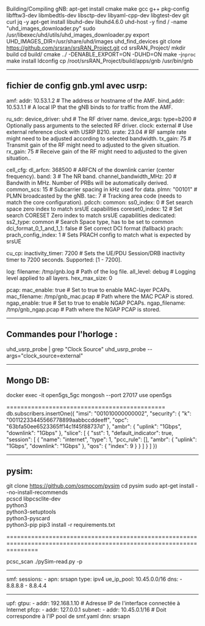 Building/Compiling gNB:
apt-get install cmake make gcc g++ pkg-config libfftw3-dev libmbedtls-dev libsctp-dev libyaml-cpp-dev libgtest-dev git curl jq -y
apt-get install libuhd-dev libuhd4.6.0 uhd-host -y
find /  -name "uhd_images_downloader.py"
sudo /usr/libexec/uhd/utils/uhd_images_downloader.py
export UHD_IMAGES_DIR=/usr/share/uhd/images
uhd_find_devices
git clone https://github.com/srsran/srsRAN_Project.git
cd srsRAN_Project/
mkdir build
cd build/
cmake ../ -DENABLE_EXPORT=ON -DUHD=ON
make -j`nproc`
make install
ldconfig
cp /root/srsRAN_Project/build/apps/gnb /usr/bin/gnb

------------------------------------------------------------------------------------------------------------------
fichier de config gnb.yml avec usrp:
------------------------------------------------------------------------------------------------------------------
amf:
  addr: 10.53.1.2                  # The address or hostname of the AMF.
  bind_addr: 10.53.1.1             # A local IP that the gNB binds to for traffic from the AMF.

ru_sdr:
  device_driver: uhd                # The RF driver name.
  device_args: type=b200            # Optionally pass arguments to the selected RF driver.
  clock: external                   # Use external reference clock with USRP B210.
  srate: 23.04                      # RF sample rate might need to be adjusted according to selected bandwidth.
  tx_gain: 75                       # Transmit gain of the RF might need to adjusted to the given situation.
  rx_gain: 75                       # Receive gain of the RF might need to adjusted to the given situation.. 

cell_cfg:
  dl_arfcn: 368500                  # ARFCN of the downlink carrier (center frequency).
  band: 3                           # The NR band.
  channel_bandwidth_MHz: 20         # Bandwith in MHz. Number of PRBs will be automatically derived.
  common_scs: 15                    # Subcarrier spacing in kHz used for data.
  plmn: "00101"                     # PLMN broadcasted by the gNB.
  tac: 7                            # Tracking area code (needs to match the core configuration).
  pdcch:
    common:
      ss0_index: 0                  # Set search space zero index to match srsUE capabilities
      coreset0_index: 12            # Set search CORESET Zero index to match srsUE capabilities
    dedicated:
      ss2_type: common              # Search Space type, has to be set to common
      dci_format_0_1_and_1_1: false # Set correct DCI format (fallback)
  prach:
    prach_config_index: 1           # Sets PRACH config to match what is expected by srsUE

cu_cp:
  inactivity_timer: 7200            # Sets the UE/PDU Session/DRB inactivity timer to 7200 seconds. Supported: [1 - 7200].

log:
  filename: /tmp/gnb.log            # Path of the log file.
  all_level: debug                   # Logging level applied to all layers.
  hex_max_size: 0

pcap:
  mac_enable: true                 # Set to true to enable MAC-layer PCAPs.
  mac_filename: /tmp/gnb_mac.pcap   # Path where the MAC PCAP is stored.
  ngap_enable: true                # Set to true to enable NGAP PCAPs.
  ngap_filename: /tmp/gnb_ngap.pcap # Path where the NGAP PCAP is stored.
  
--------------------------------------------------------------------------------------------------------------------------------------------
Commandes pour l'horloge :
--------------------------------------------------------------------------------------------------------------------------------------------
uhd_usrp_probe | grep "Clock Source"
uhd_usrp_probe --args="clock_source=external"

----------------------------------------------------------------------------------------------------------------------------------------------
Mongo DB:
----------------------------------------------------------------------------------------------------------------------------------------------
docker exec -it open5gs_5gc mongosh --port 27017
use open5gs

=============================================
db.subscribers.insertOne({
  "imsi": "001010000000002",
  "security": {
    "k": "00112233445566778899aabbccddeeff",
    "opc": "63bfa50ee6523365ff14c1f45f88737d"
  },
  "ambr": {
    "uplink": "1Gbps",
    "downlink": "1Gbps"
  },
  "slice": [
    {
      "sst": 1,
      "default_indicator": true,
      "session": [
        {
          "name": "internet",
          "type": 1,
          "pcc_rule": [],
          "ambr": {
            "uplink": "1Gbps",
            "downlink": "1Gbps"
          },
          "qos": {
            "index": 9
          }
        }
      ]
    }
  ]
})

------------------------------------------------------------------------------------------------------------------
pysim:
-----------------------------------------------------------------------------------------------------------------
git clone https://github.com/osmocom/pysim
cd pysim
sudo apt-get install --no-install-recommends \
    pcscd libpcsclite-dev \
    python3 \
    python3-setuptools \
    python3-pyscard \
    python3-pip
pip3 install -r requirements.txt

=====================================================================================================================

pcsc_scan
./pySim-read.py -p 

---------------------------------------------------------------------------------------------------------------------------
smf:
  sessions:
    - apn: srsapn
      type: ipv4
      ue_ip_pool: 10.45.0.0/16
      dns:
        - 8.8.8.8
        - 8.8.4.4

---------------------------------------------------------------------------------------------------------------------------------------

upf:
  gtpu:
    - addr: 192.168.1.10  # Adresse IP de l'interface connectée à Internet
  pfcp:
    - addr: 127.0.0.1
  subnet:
    - addr: 10.45.0.1/16  # Doit correspondre à l'IP pool de smf.yaml
      dnn: srsapn
